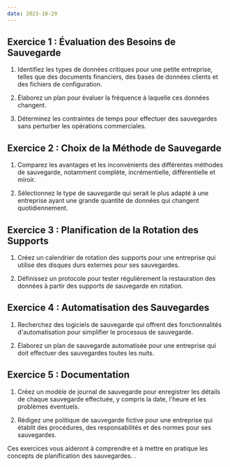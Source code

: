```yaml
---
date: 2023-10-29
---
```


## Exercice 1 : Évaluation des Besoins de Sauvegarde

1. Identifiez les types de données critiques pour une petite entreprise, telles que des documents financiers, des bases de données clients et des fichiers de configuration.

2. Élaborez un plan pour évaluer la fréquence à laquelle ces données changent.

3. Déterminez les contraintes de temps pour effectuer des sauvegardes sans perturber les opérations commerciales.

## Exercice 2 : Choix de la Méthode de Sauvegarde

1. Comparez les avantages et les inconvénients des différentes méthodes de sauvegarde, notamment complète, incrémentielle, différentielle et miroir.

2. Sélectionnez le type de sauvegarde qui serait le plus adapté à une entreprise ayant une grande quantité de données qui changent quotidiennement.

## Exercice 3 : Planification de la Rotation des Supports

1. Créez un calendrier de rotation des supports pour une entreprise qui utilise des disques durs externes pour ses sauvegardes.

2. Définissez un protocole pour tester régulièrement la restauration des données à partir des supports de sauvegarde en rotation.

## Exercice 4 : Automatisation des Sauvegardes

1. Recherchez des logiciels de sauvegarde qui offrent des fonctionnalités d'automatisation pour simplifier le processus de sauvegarde.

2. Élaborez un plan de sauvegarde automatisée pour une entreprise qui doit effectuer des sauvegardes toutes les nuits.

## Exercice 5 : Documentation

1. Créez un modèle de journal de sauvegarde pour enregistrer les détails de chaque sauvegarde effectuée, y compris la date, l'heure et les problèmes éventuels.

2. Rédigez une politique de sauvegarde fictive pour une entreprise qui établit des procédures, des responsabilités et des normes pour ses sauvegardes.

Ces exercices vous aideront à comprendre et à mettre en pratique les concepts de planification des sauvegardes. .
